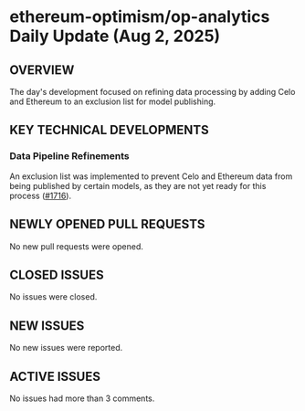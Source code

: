 # ethereum-optimism/op-analytics Daily Update (Aug 2, 2025)
## OVERVIEW 
The day's development focused on refining data processing by adding Celo and Ethereum to an exclusion list for model publishing.

## KEY TECHNICAL DEVELOPMENTS
### Data Pipeline Refinements
An exclusion list was implemented to prevent Celo and Ethereum data from being published by certain models, as they are not yet ready for this process ([#1716](https://github.com/ethereum-optimism/op-analytics/pull/1716)).

## NEWLY OPENED PULL REQUESTS
No new pull requests were opened.

## CLOSED ISSUES
No issues were closed.

## NEW ISSUES
No new issues were reported.

## ACTIVE ISSUES
No issues had more than 3 comments.